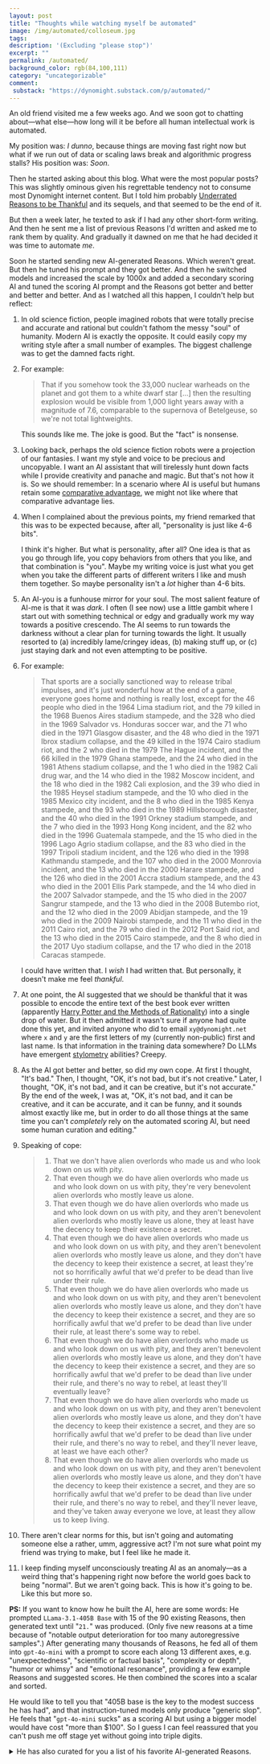 ```yaml
---
layout: post
title: "Thoughts while watching myself be automated"
image: /img/automated/colloseum.jpg
tags: 
description: '(Excluding "please stop")'
excerpt: ""
permalink: /automated/
background_color: rgb(84,100,111)
category: "uncategorizable"
comment:
 substack: "https://dynomight.substack.com/p/automated/"
---
```


An old friend visited me a few weeks ago. And we soon got to chatting about—what else—how long will it be before all human intellectual work is automated.

My position was: *I dunno*, because things are moving fast right now but what if we run out of data or scaling laws break and algorithmic progress stalls? His position was: *Soon*.

Then he started asking about this blog. What were the most popular posts? This was slightly ominous given his regrettable tendency not to consume most Dynomight internet content. But I told him probably [Underrated Reasons to be Thankful](/thanks) and its sequels, and that seemed to be the end of it. 

But then a week later, he texted to ask if I had any other short-form writing. And then he sent me a list of previous Reasons I'd written and asked me to rank them by quality. And gradually it dawned on me that he had decided it was time to automate *me*.  

Soon he started sending new AI-generated Reasons. Which weren't great. But then he tuned his prompt and they got better. And then he switched models and increased the scale by 1000x and added a secondary scoring AI and tuned the scoring AI prompt and the Reasons got better and better and better and better. And as I watched all this happen, I couldn't help but reflect:  

1. In old science fiction, people imagined robots that were totally precise and accurate and rational but couldn't fathom the messy "soul" of humanity. Modern AI is exactly the opposite. It could easily copy my writing style after a small number of examples. The biggest challenge was to get the damned facts right.
    
2. For example:
    
    > That if you somehow took the 33,000 nuclear warheads on the planet and got them to a white dwarf star [...] then the resulting explosion would be visible from 1,000 light years away with a magnitude of 7.6, comparable to the supernova of Betelgeuse, so we're not total lightweights.  
    
    This sounds like me. The joke is good. But the "fact" is nonsense.  
    
3. Looking back, perhaps the old science fiction robots were a projection of our fantasies. I want my style and voice to be precious and uncopyable. I want an AI assistant that will tirelessly hunt down facts while I provide creativity and panache and magic. But that's not how it is. So we should remember: In a scenario where AI is useful but humans retain some [comparative advantage](/2020/09/11/comparative-advantage-and-when-to-blow-up-your-island/), we might not like where that comparative advantage lies. 
    
4. When I complained about the previous points, my friend remarked that this was to be expected because, after all, "personality is just like 4-6 bits".
    
    I think it's higher. But what is personality, after all? One idea is that as you go through life, you copy behaviors from others that you like, and that combination is "you". Maybe my writing voice is just what you get when you take the different parts of different writers I like and mush them together. So maybe personality isn't a *lot* higher than 4-6 bits.
    
5. An AI-you is a funhouse mirror for your soul. The most salient feature of AI-me is that it was *dark*. I often (I see now) use a little gambit where I start out with something technical or edgy and gradually work my way towards a positive crescendo. The AI seems to run towards the darkness without a clear plan for turning towards the light. It usually resorted to (a) incredibly lame/cringey ideas, (b) making stuff up, or (c) just staying dark and not even attempting to be positive.
    
6. For example:
    
    > That sports are a socially sanctioned way to release tribal impulses, and it's just wonderful how at the end of a game, everyone goes home and nothing is really lost, except for the 46 people who died in the 1964 Lima stadium riot, and the 79 killed in the 1968 Buenos Aires stadium stampede, and the 328 who died in the 1969 Salvador vs. Honduras soccer war, and the 71 who died in the 1971 Glasgow disaster, and the 48 who died in the 1971 Ibrox stadium collapse, and the 49 killed in the 1974 Cairo stadium riot, and the 2 who died in the 1979 The Hague incident, and the 66 killed in the 1979 Ghana stampede, and the 24 who died in the 1981 Athens stadium collapse, and the 1 who died in the 1982 Cali drug war, and the 14 who died in the 1982 Moscow incident, and the 18 who died in the 1982 Cali explosion, and the 39 who died in the 1985 Heysel stadium stampede, and the 10 who died in the 1985 Mexico city incident, and the 8 who died in the 1985 Kenya stampede, and the 93 who died in the 1989 Hillsborough disaster, and the 40 who died in the 1991 Orkney stadium stampede, and the 7 who died in the 1993 Hong Kong incident, and the 82 who died in the 1996 Guatemala stampede, and the 15 who died in the 1996 Lago Agrio stadium collapse, and the 83 who died in the 1997 Tripoli stadium incident, and the 126 who died in the 1998 Kathmandu stampede, and the 107 who died in the 2000 Monrovia incident, and the 13 who died in the 2000 Harare stampede, and the 126 who died in the 2001 Accra stadium stampede, and the 43 who died in the 2001 Ellis Park stampede, and the 14 who died in the 2007 Salvador stampede, and the 15 who died in the 2007 Sangrur stampede, and the 13 who died in the 2008 Butembo riot, and the 12 who died in the 2009 Abidjan stampede, and the 19 who died in the 2009 Nairobi stampede, and the 11 who died in the 2011 Cairo riot, and the 79 who died in the 2012 Port Said riot, and the 13 who died in the 2015 Cairo stampede, and the 8 who died in the 2017 Uyo stadium collapse, and the 17 who died in the 2018 Caracas stampede.  
    
    I could have written that. I *wish* I had written that. But personally, it doesn't make me feel *thankful*.
    
7. At one point, the AI suggested that we should be thankful that it was possible to encode the entire text of the best book ever written (apparently [Harry Potter and the Methods of Rationality](https://hpmor.com/)) into a single drop of water. But it then admitted it wasn't sure if anyone had quite done this yet, and invited anyone who did to email `xy@dynomight.net` where `x` and `y` are the first letters of my (currently non-public) first and last name. Is that information in the training data somewhere? Do LLMs have emergent [stylometry](https://en.wikipedia.org/wiki/Stylometry) abilities? Creepy.

8. As the AI got better and better, so did my own cope. At first I thought, "It's bad." Then, I thought, "OK, it's not bad, but it's not creative." Later, I thought, "OK, it's not bad, and it can be creative, but it's not accurate." By the end of the week, I was at, "OK, it's not bad, and it can be creative, and it can be accurate, and it can be funny, and it sounds almost exactly like me, but in order to do all those things at the same time you can't *completely* rely on the automated scoring AI, but need some human curation and editing."

9. Speaking of cope:
    
    > 1. That we don't have alien overlords who made us and who look down on us with pity.
    > 2. That even though we do have alien overlords who made us and who look down on us with pity, they're very benevolent alien overlords who mostly leave us alone.
    > 3. That even though we do have alien overlords who made us and who look down on us with pity, and they aren't benevolent alien overlords who mostly leave us alone, they at least have the decency to keep their existence a secret.
    > 4. That even though we do have alien overlords who made us and who look down on us with pity, and they aren't benevolent alien overlords who mostly leave us alone, and they don't have the decency to keep their existence a secret, at least they're not so horrifically awful that we'd prefer to be dead than live under their rule.
    > 5. That even though we do have alien overlords who made us and who look down on us with pity, and they aren't benevolent alien overlords who mostly leave us alone, and they don't have the decency to keep their existence a secret, and they are so horrifically awful that we'd prefer to be dead than live under their rule, at least there's some way to rebel.
    > 6. That even though we do have alien overlords who made us and who look down on us with pity, and they aren't benevolent alien overlords who mostly leave us alone, and they don't have the decency to keep their existence a secret, and they are so horrifically awful that we'd prefer to be dead than live under their rule, and there's no way to rebel, at least they'll eventually leave?
    > 7. That even though we do have alien overlords who made us and who look down on us with pity, and they aren't benevolent alien overlords who mostly leave us alone, and they don't have the decency to keep their existence a secret, and they are so horrifically awful that we'd prefer to be dead than live under their rule, and there's no way to rebel, and they'll never leave, at least we have each other?
    > 8. That even though we do have alien overlords who made us and who look down on us with pity, and they aren't benevolent alien overlords who mostly leave us alone, and they don't have the decency to keep their existence a secret, and they are so horrifically awful that we'd prefer to be dead than live under their rule, and there's no way to rebel, and they'll never leave, and they've taken away everyone we love, at least they allow us to keep living.
    
10. There aren't clear norms for this, but isn't going and automating someone else a rather, umm, aggressive act? I'm not sure what point my friend was trying to make, but I feel like he made it.
    
11. I keep finding myself unconsciously treating AI as an anomaly—as a weird thing that's happening right now before the world goes back to being "normal". But we aren't going back. This is how it's going to be. Like this but more so.

**PS:** If you want to know how he built the AI, here are some words: He prompted `LLama-3.1-405B Base` with 15 of the 90 existing Reasons, then generated text until "`21.`" was produced. (Only five new reasons at a time because of "notable output deterioration for too many autoregressive samples".) After generating many thousands of Reasons, he fed all of them into `gpt-4o-mini` with a prompt to score each along 13 different axes, e.g. "unexpectedness", "scientific or factual basis", "complexity or depth", "humor or whimsy" and "emotional resonance", providing a few example Reasons and suggested scores. He then combined the scores into a scalar and sorted.

He would like to tell you that "405B base is the key to the modest success he has had", and that instruction-tuned models only produce "generic slop". He feels that "`gpt-4o-mini` sucks" as a scoring AI but using a bigger model would have cost "more than $100". So I guess I can feel reassured that you can't push me off stage yet without going into triple digits.

<details markdown="1">
<summary>He has also curated for you a list of his favorite AI-generated Reasons.</summary>

> 1. That when you're a Soviet cosmonaut and your spacecraft has run out of fuel and you don't have any parachutes and the battery dies and you're spinning and tumbling and the spacecraft is filling with toxic fumes and you're going to crash into Earth at 4 miles per second and your cabin is about 0.1 meter thick and you're probably going to die, but then you realize that you're too light to be pulled out of orbit by Earth's gravity and you're going to burn up in the atmosphere like a meteor instead, but then you realize that you should be able to use the parachute cords to tie yourself to your seat so the crash doesn't throw you against the wall, and that maybe if you can angle the spacecraft just right you won't burn up, and that the capsule is lined with a thick layer of insulation which might protect you against the fireball, and that you got lucky and the place where you're going to crash is flat and there's a big pile of snow and if you get the angle just right you'll hit the snow first instead of the ground and it will soften the impact, and that when you do finally crash into the Earth after a heartstopping freefall through the atmosphere you black out for a moment but then you come to and you're alive and you kick open the hatch and you're back on Earth and you're alive, and that your name is Vladimir Komarov.
> 2. That we figured out that some animals like to roll around in mud and that other animals don't like mud, which led to the discovery that the mud-loving animals have fewer parasites, which led to the discovery of ivermectin as a treatment for river blindness, and that this makes the world seem like a sort of intelligently-designed puzzle with this delicate, improbable chain of logic where if you follow it all the way to the end you get to save a million people from going blind.
> 3. That we're in a cosmic shooting gallery where an asteroid or comet could hit the Earth at any moment and kill everyone and we've only been aware of this risk for a few decades and we're already building out systems to detect and deflect these objects, and that the dinosaurs were all killed by one of these, perhaps giving us the chance to exist, and that they were beautiful and magnificent, but alas, extinction is part of the process.
> 4. That there are so many crazy things to see in the world, like the Salar de Uyuni salt flats in Bolivia and the Grand Canyon and the view of LA at night from Mulholland Drive and the limestone pillars in Zhangjiajie and the Great Wall and the Great Barrier Reef and the Golden Gate Bridge and the Western Wall and the Northern Lights and the Daintree Rainforest and the Vasa and the Uffizi Gallery and the Rijksmuseum and the Grand Place and the Acropolis and the Great Pyramid and the Banaue Rice Terraces and the Pudong skyline and temples in Luang Prabang and the ruined temples at Angkor and the Victoria Falls and the Big Room in Carlsbad Cavern and the White House and the Freiburg Minster and the St. Stephens Cathedral and the Galápagos Islands and Machu Picchu and the old city of Jerusalem and the glaciers in Alaska and the cemeteries in New Orleans and the caves in Guilin and the Italian side of the Mediterranean Sea and the Amalfi Coast and the favelas in Rio and the night markets in Taipei and the Blue Lagoon and the Matterhorn and the Amish country and the towers of San Gimignano and the redwoods in the Muir Woods and the Fjords of Norway and the Church of the Savior on Spilled Blood and the Pannonhalma Archabbey and the hyenas in Harar and the Roman Colosseum and the parks in Sofia and the coast of Oaxaca and the Valley of the Kings and the city of Barcelona and the Neuschwanstein Castle and the Mount St. Michael's Abbey and the museums of London and the Great Library of Toronto and the mountains of the Yukon and the city of Riga and the old town of Tallinn and the coral reefs in Palau and the cenotes in the Yucatán and the old city of Dubrovnik and the Great Library of Alexandria and the Sistine Chapel, which happens to be in a cool city with 900 churches and 280 fountains, none of which really have anything to do with Thanksgiving, but if I'm going to be thankful I might as well go ahead and be thankful for the whole damn planet.
> 5. That in 1841 a 28-year old art critic in England was annoyed that painters were charged money to exhibit their works, so he raised funds to create a space to let them do it for free, but then he realized why not have other things in the space too like manufactured goods and machines and make it a sort of museum for the whole world, and then he and his buddy Henry Cole came up with the idea to have a Great Exhibition of the Works of Industry of All Nations in a massive pavilion they nicknamed ""the Crystal Palace"" which was an enormous success and led to more exhibitions in Paris, New York, Vienna, etc. and also the creation of the South Kensington Museum which housed items from the exhibit along with the manufacturer's name, address, and price, and later became the Victoria and Albert Museum and the Science Museum and the Natural History Museum, which are still around and gave me and surely millions of others a lot of joy, and they also used profits from the exhibition to buy land in Kensington to create a place to promote understanding of art and science that became the Royal Albert Hall and the Royal College of Art and the Royal College of Music and Imperial College London, the last of which had a library I spent a lot of time in, staring out the window at the Royal Albert Hall, and that man was called Sir Francis Leggatt Chantrey.
> 6. That we can represent almost any number with a finite string of digits that's as long as we need it to be, and we can use this to represent any word with a number, and we can use this to represent any book with a number, and we can use this to represent any video with a number, and we can use this to represent any computer program with a number, and we can use this to represent any python program with a number, and we can use this to represent any python program that prints numbers with a number, and we can use this to represent any python program that prints numbers that have some property with a number, and we can use this to represent any python program that prints numbers that don't have some property with a number, and we can use this to represent any python program that prints numbers that don't have the property of being a python program that prints numbers with a number, and if we run this program, it will either print itself or it won't, and if it doesn't, then it doesn't have the property of being a python program that prints numbers, and if it does, then it doesn't have the property of being a python program that prints numbers that don't have some property, and therefore it's a paradox and things are weird.
> 7. That in the 13th century, Henry III of England had three leopards sent to him for his menagerie in the Tower of London, and these were shipped to him on the royal barge with orders that they should be fed capons, beef, and rabbits, and that later he issued an order for the sheriffs of London and the surrounding counties to provide for the upkeep of his (now six) lions plus a polar bear, who was allowed to swim and hunt for fish in the river Thames, and that he later received a wedding gift of an African elephant, which he placed in a specially built elephant house 12 meters long by 6 meters wide, and that on the way to the Tower of London, the elephant was greeted in the city of Dover by a girl who sang to it in her native tongue, and that the elephant understood her and took bread from her hand, ""gently feeling first her breasts, then her head, as though he was a rational being"", and that it's likely that neither the sheriffs, the barge captain, the elephant, nor the elephant girl had any concept of probability theory or expected utility or the orthogonality thesis, but still they did these things.
> 8. That you can just go out and have a coffee with a friend, which is to say you can blithely handle deadly poison aznd infectious pathogens and molten liquid and astonishingly hot steam without thinking about it and you can afford to pay a total stranger to bring you all these hazards and for some reason you're both confident that the transaction will be carried out without you stealing the coffee or them stealing your money at gunpoint or whatever, a trust that forms the background of like every action in modern society.
> 9. That the soft, rubbery skin of the echidna is covered with hollow, hairlike spines made of keratin and that these spines cover the body and tail, leaving only a small area of the underside and lower legs unspined and that they have no teeth but instead long sticky tongues to collect ants and termites and that they lay eggs but then nurse their young with milk from their pokes but they also have a pouch like marsupials but it's backwards meaning the pouch faces backwards so that they can dig face-first without all the dirt getting in and that they have spurs on their hind legs which may or may not be venomous but they don't defend themselves by rolling into a ball like hedgehogs but instead dig into the ground until only the spines are exposed but they're also good at swimming which is a surprise considering the spines and the diggy paws and the long sticky tongue and that they hibernate by lowering their body temperature to 32°F (0°C) which is the lowest of any mammal but also they do this even when the temperature is warm because they're lazy and there's less food in the summer and that they can live 45 years which is the longest of any Monotreme and that they just had their genome sequenced showing that they are genetic outliers with unusually large brains and a very slow metabolism and that they're extremely cute.
> 10. That we probably live in a time before the invention of the hedonimeter, the hypothetical machine that can record happiness and pleasure in the brain, a machine that could be a powerful tool for good, but which people might also hack to the point of creating a kind of totalizing pleasure addiction that subsumes all other goals and drives all other species extinct and causes civilization to collapse, and also that we have the option of never inventing it.

</details>